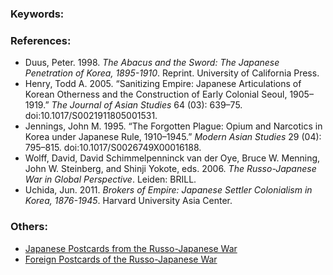 ### Keywords:

### References:
* Duus, Peter. 1998. *The Abacus and the Sword: The Japanese Penetration of Korea, 1895-1910*. Reprint. University of California Press.
* Henry, Todd A. 2005. “Sanitizing Empire: Japanese Articulations of Korean Otherness and the Construction of Early Colonial Seoul, 1905–1919.” *The Journal of Asian Studies* 64 (03): 639–75. doi:10.1017/S0021911805001531.
* Jennings, John M. 1995. “The Forgotten Plague: Opium and Narcotics in Korea under Japanese Rule, 1910–1945.” *Modern Asian Studies* 29 (04): 795–815. doi:10.1017/S0026749X00016188.
* Wolff, David, David Schimmelpenninck van der Oye, Bruce W. Menning, John W. Steinberg, and Shinji Yokote, eds. 2006. *The Russo-Japanese War in Global Perspective*. Leiden: BRILL.
* Uchida, Jun. 2011. *Brokers of Empire: Japanese Settler Colonialism in Korea, 1876-1945*. Harvard University Asia Center.



### Others:
* [Japanese Postcards from the Russo-Japanese War](https://ocw.mit.edu/ans7870/21f/21f.027/asia_rising/index.html)
* [Foreign Postcards of the Russo-Japanese War](https://ocw.mit.edu/ans7870/21f/21f.027/yellow_promise_yellow_peril/index.html)
